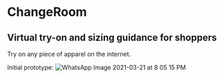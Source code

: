 # ChangeRoom
## Virtual try-on and sizing guidance for shoppers

Try on any piece of apparel on the internet.

Initial prototype:
![WhatsApp Image 2021-03-21 at 8 05 15 PM](https://user-images.githubusercontent.com/2914233/111988755-e74cd880-8b36-11eb-86fa-1b8aac8022ac.jpeg)
